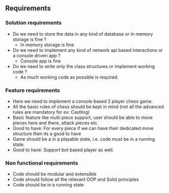 ## Requirements

### Solution requirements

- Do we need to store the data in any kind of database or in memory storage is fine ? 
  - In memory storage is fine
- Do we need to implement any kind of network api based interactions or a console driven app ?
  - Console app is fine
- Do we need to write only the class structures or implement working code ?
  - As much working code as possible is required.

### Feature requirements

- Here we need to implement a console based 2 player chess game.
- All the basic rules of chess should be kept in mind (not all the advanced rules are mandatory for ex: Castling)
- Basic feature like multi piece support, user should be able to move pieces here and there, attack pieces etc.
- Good to have: For every piece if we can have their dedicated move structure then its a good to have
- Game should be a in a playable state, i.e. code must be in a running state.
- Good to have: Support bot based player as well.


### Non functional requirements

- Code should be modular and extensible
- Code should follow all the relevant OOP and Solid principles
- Code should be in a running state



